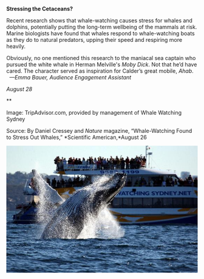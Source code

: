**Stressing the Cetaceans?**

Recent research shows that whale-watching causes stress for whales and dolphins, potentially putting the long-term wellbeing of the mammals at risk. Marine biologists have found that whales respond to whale-watching boats as they do to natural predators, upping their speed and respiring more heavily. 

Obviously, no one mentioned this research to the maniacal sea captain who pursued the white whale in Herman Melville's *Moby Dick*. Not that he’d have cared. The character served as inspiration for Calder’s great mobile, *Ahab*.     *—Emma Bauer, Audience Engagement Assistant*

*August 28*

**

Image: TripAdvisor.com, provided by management of Whale Watching Sydney

Source: By Daniel Cressey and *Nature* magazine, “Whale-Watching Found to Stress Out Whales,” *Scientific American,*August 26

![](../images/14-08-28_83.77_WhaleEDIT-1.jpg)
